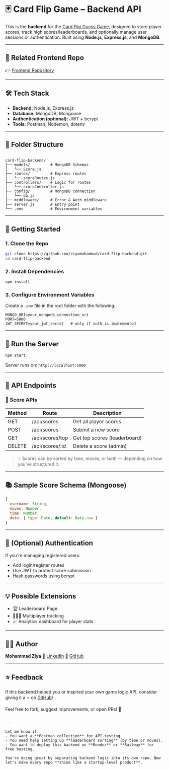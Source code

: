 
# 🃏 Card Flip Game – Backend API

This is the **backend** for the [Card Flip Guess Game](https://github.com/ziyamohammad/card-flip-game), designed to store player scores, track high scores/leaderboards, and optionally manage user sessions or authentication. Built using **Node.js**, **Express.js**, and **MongoDB**.

---

## 🔗 Related Frontend Repo

👉 [Frontend Repository](https://github.com/ziyamohammad/card-flip-game)

---

## 🛠️ Tech Stack

- **Backend:** Node.js, Express.js
- **Database:** MongoDB, Mongoose
- **Authentication (optional):** JWT + bcrypt
- **Tools:** Postman, Nodemon, dotenv

---

## 📁 Folder Structure

```

card-flip-backend/
├── models/         # MongoDB Schemas
│   └── Score.js
├── routes/         # Express routes
│   └── scoreRoutes.js
├── controllers/    # Logic for routes
│   └── scoreController.js
├── config/         # MongoDB connection
│   └── db.js
├── middleware/     # Error & Auth middleware
├── server.js       # Entry point
└── .env            # Environment variables

````

---

## 🚀 Getting Started

### 1. Clone the Repo

```bash
git clone https://github.com/ziyamohammad/card-flip-backend.git
cd card-flip-backend
````

### 2. Install Dependencies

```bash
npm install
```

### 3. Configure Environment Variables

Create a `.env` file in the root folder with the following:

```env
MONGO_URI=your_mongodb_connection_uri
PORT=5000
JWT_SECRET=your_jwt_secret   # only if auth is implemented
```

---

## 🧪 Run the Server

```bash
npm start
```

Server runs on: `http://localhost:5000`

---

## 📡 API Endpoints

### 🔖 Score APIs

| Method | Route            | Description                  |
| ------ | ---------------- | ---------------------------- |
| GET    | /api/scores      | Get all player scores        |
| POST   | /api/scores      | Submit a new score           |
| GET    | /api/scores/top  | Get top scores (leaderboard) |
| DELETE | /api/scores/\:id | Delete a score (admin)       |

> 💡 Scores can be sorted by time, moves, or both — depending on how you’ve structured it.

---

## 📚 Sample Score Schema (Mongoose)

```js
{
  username: String,
  moves: Number,
  time: Number,
  date: { type: Date, default: Date.now }
}
```

---

## 🔐 (Optional) Authentication

If you're managing registered users:

* Add login/register routes
* Use JWT to protect score submission
* Hash passwords using bcrypt

---

## 💡 Possible Extensions

* 🏆 Leaderboard Page
* 🧑‍🤝‍🧑 Multiplayer tracking
* 📈 Analytics dashboard for player stats

---

## 👨‍💻 Author

**Mohammad Ziya**
🔗 [LinkedIn](https://www.linkedin.com/in/mohammad-ziya-84a97232a/)
🔗 [GitHub](https://github.com/ziyamohammad)

---

## ⭐ Feedback

If this backend helped you or inspired your own game logic API, consider giving it a ⭐ on [GitHub](https://github.com/ziyamohammad/card-flip-backend)!

Feel free to fork, suggest improvements, or open PRs! 🚀

```

---

Let me know if:
- You want a **Postman collection** for API testing.
- You need help setting up **leaderboard sorting** (by time or moves).
- You want to deploy this backend on **Render** or **Railway** for free hosting.

You're doing great by separating backend logic into its own repo. Now let's make every repo **shine like a startup-level product**.
```
